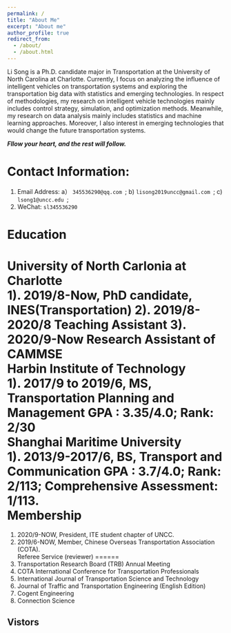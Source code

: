 ```yaml
---
permalink: /
title: "About Me"
excerpt: "About me"
author_profile: true
redirect_from: 
  - /about/
  - /about.html
---
```

Li Song is a Ph.D. candidate major in Transportation at the University of North Carolina at Charlotte. Currently, I focus on analyzing the influence of intelligent vehicles on transportation systems and exploring the transportation big data with statistics and emerging technologies. In respect of methodologies, my research on intelligent vehicle technologies mainly includes control strategy, simulation, and optimization methods. Meanwhile, my research on data analysis mainly includes statistics and machine learning approaches. Moreover, I also interest in emerging technologies that would change the future transportation systems.<br>

<i> <b> Fllow your heart, and the rest will follow. </b> </i>

Contact Information:
======
1. Email Address: a） `345536290@qq.com `; b) `lisong2019uncc@gmail.com `; c) `lsong1@uncc.edu `; <br>
1. WeChat:  `sl345536290 `<br>

Education 
======
**University of North Carlonia at Charlotte**<br>
1). 2019/8-Now, PhD candidate, INES(Transportation)
2). 2019/8-2020/8 Teaching Assistant
3). 2020/9-Now Research Assistant of CAMMSE<br>
**Harbin Institute of Technology**<br>
1). 2017/9 to 2019/6, MS, Transportation Planning and Management
GPA : 3.35/4.0; Rank: 2/30<br>
**Shanghai Maritime University**<br>
1). 2013/9-2017/6, BS, Transport and Communication 
GPA : 3.7/4.0; Rank: 2/113; Comprehensive Assessment: 1/113.<br>
Membership
======
1. 2020/9-NOW, President, ITE student chapter of UNCC.
1. 2019/6-NOW, Member, Chinese Overseas Transportation Association (COTA). <br>
Referee Service (reviewer)
======
1. Transportation Research Board (TRB) Annual Meeting 
1. COTA International Conference for Transportation Professionals
2. International Journal of Transportation Science and Technology
3. Journal of Traffic and Transportation Engineering (English Edition)
4. Cogent Engineering
5. Connection Science

Vistors
------
<!--<script type="text/javascript" src="//rf.revolvermaps.com/0/0/7.js?i=5xudi87gfgs&amp;m=0&amp;c=00fff6&amp;cr1=ff0000&amp;br=5&amp;lo=84&amp;oo=51&amp;sx=0" async="async">
 -->
<script type='text/javascript' id='clustrmaps' src='//cdn.clustrmaps.com/map_v2.js?cl=ffffff&w=500&t=tt&d=A_MFnXG1cd5Ja-UHFqbpPt-pyzARX2TcNwZIP_26HIk'></script>

